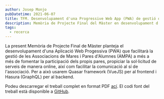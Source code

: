 ```yaml
---
author: Josep Monjo
pubDatetime: 2021-06-07
title: TFM. Desenvolupament d'una Progressive Web App (PWA) de gestió d'una AMPA
description: Memòria de Projecte Final del Màster en desenvolupament d'apps i llocs web
tags:
  - recerca
---
```


La present Memòria de Projecte Final de Màster planteja el desenvolupament d'una Aplicació Web Progessiva (PWA) que facilitarà la gestió de les Associacions de Mares i Pares d'Alumnes (AMPA) a més a més de fomentar la participació dels propis pares, propiciar la sol·licitud de serveis de manera online, així com facilitar la comunicació al sí de l'associació. Per a això usarem Quasar framework (VueJS) per al frontend i Hasura (GraphQL) per al backend.

Podeu descarregar el treball complet en format PDF [ací](https://openaccess.uoc.edu/bitstream/10609/132928/11/josepmonjoTFM0621memòria.pdf).
El codi font del treball està disponible a [GitHub](https://github.com/jvmonjo/tfm-pwa).
